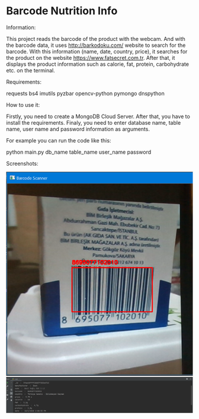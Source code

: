 # Barcode Nutrition Info

Information:

This project reads the barcode of the product with the webcam. And with the barcode data, it uses http://barkodoku.com/ website to search for the barcode. With this information (name, date, country, price), it searches for the product on the website https://www.fatsecret.com.tr. After that, it displays the product information such as calorie, fat, protein, carbohydrate etc. on the terminal.

Requirements:

requests
bs4
imutils
pyzbar
opencv-python
pymongo
dnspython

How to use it:

Firstly, you need to create a MongoDB Cloud Server. After that, you have to install the requirements. Finaly, you need to enter database name, table name, user name and password information as arguments. 

For example you can run the code like this:

python main.py db_name table_name user_name password

Screenshots:

![](Screenshots/1.png)
![](Screenshots/2.png)
